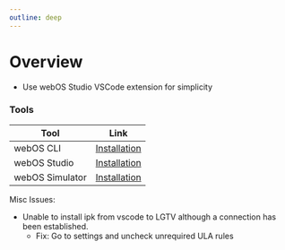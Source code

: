 ```yaml
---
outline: deep
---
```


# Overview

- Use webOS Studio VSCode extension for simplicity

### Tools
| Tool | Link |
|-------------|-------------|
| webOS CLI | [Installation](https://webostv.developer.lge.com/develop/tools/cli-installation) |
| webOS Studio | [Installation](https://webostv.developer.lge.com/develop/tools/webos-studio-installation) |
| webOS Simulator | [Installation](https://webostv.developer.lge.com/develop/tools/simulator-installation) |


Misc Issues:
- Unable to install ipk from vscode to LGTV although a connection has been established.
    - Fix: Go to settings and uncheck unrequired ULA rules